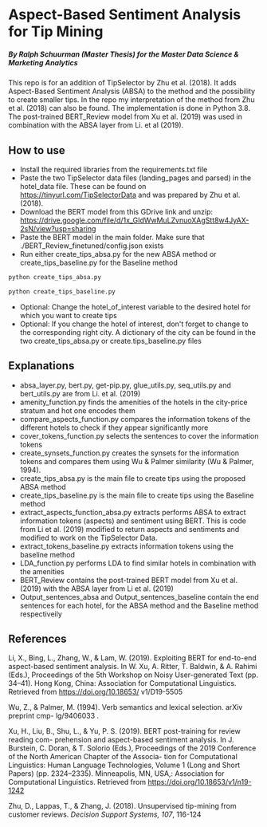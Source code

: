 # Aspect-Based Sentiment Analysis for Tip Mining
##### By Ralph Schuurman (Master Thesis) for the Master Data Science & Marketing Analytics

This repo is for an addition of TipSelector by Zhu et al. (2018). It adds Aspect-Based Sentiment Analysis (ABSA) to the method and the possibility to create smaller tips. In the repo my interpretation of the method from Zhu et al. (2018) can also be found. The implementation is done in Python 3.8. The post-trained BERT_Review model from Xu et al. (2019) was used in combination with the ABSA layer from Li. et al (2019).

## How to use

- Install the required libraries from the requirements.txt file
- Paste the two TipSelector data files (landing_pages and parsed) in the hotel_data file. These can be found on https://tinyurl.com/TipSelectorData and was prepared by Zhu et al. (2018).
- Download the BERT model from this GDrive link and unzip: https://drive.google.com/file/d/1x_GIdWwMuLZvnuoXAgStt8w4JyAX-2sN/view?usp=sharing
- Paste the BERT model in the main folder. Make sure that ./BERT_Review_finetuned/config.json exists
- Run either create_tips_absa.py for the new ABSA method or create_tips_baseline.py for the Baseline method
```sh
python create_tips_absa.py
```

```sh
python create_tips_baseline.py
```

- Optional: Change the hotel_of_interest variable to the desired hotel for which you want to create tips
- Optional: If you change the hotel of interest, don't forget to change to the corresponding right city. A dictionary of the city can be found in the two create_tips_absa.py or create.tips_baseline.py files


## Explanations
- absa_layer.py, bert.py, get-pip.py, glue_utils.py, seq_utils.py and bert_utils.py are from Li. et al. (2019)
- amenity_function.py finds the amenities of the hotels in the city-price stratum and hot one encodes them
- compare_aspects_function.py compares the information tokens of the different hotels to check if they appear significantly more
- cover_tokens_function.py selects the sentences to cover the information tokens
- create_synsets_function.py creates the synsets for the information tokens and compares them using Wu & Palmer similarity (Wu & Palmer, 1994).
- create_tips_absa.py is the main file to create tips using the proposed ABSA method
- create_tips_baseline.py is the main file to create tips using the Baseline method
- extract_aspects_function_absa.py extracts performs ABSA to extract information tokens (aspects) and sentiment using BERT. This is code from Li et al. (2019) modified to return aspects and sentiments and modified to work on the TipSelector Data.
- extract_tokens_baseline.py extracts information tokens using the baseline method
- LDA_function.py performs LDA to find similar hotels in combination with the amenities
- BERT_Review contains the post-trained BERT model from Xu et al. (2019) with the ABSA layer from Li et al. (2019)
- Output_sentences_absa and Output_sentences_baseline contain the end sentences for each hotel, for the ABSA method and the Baseline method respectiveily

## References

Li, X., Bing, L., Zhang, W., & Lam, W. (2019). Exploiting BERT for end-to-end aspect-based sentiment analysis. In W. Xu, A. Ritter, T. Baldwin, & A. Rahimi (Eds.), Proceedings of the 5th Workshop on Noisy User-generated Text (pp. 34–41). Hong Kong, China: Association for Computational Linguistics. Retrieved from https://doi.org/10.18653/ v1/D19-5505

Wu, Z., & Palmer, M. (1994). Verb semantics and lexical selection. arXiv preprint cmp- lg/9406033 .

Xu, H., Liu, B., Shu, L., & Yu, P. S. (2019). BERT post-training for review reading com- prehension and aspect-based sentiment analysis. In J. Burstein, C. Doran, & T. Solorio (Eds.), Proceedings of the 2019 Conference of the North American Chapter of the Associa- tion for Computational Linguistics: Human Language Technologies, Volume 1 (Long and Short Papers) (pp. 2324–2335). Minneapolis, MN, USA,: Association for Computational Linguistics. Retrieved from https://doi.org/10.18653/v1/n19-1242

Zhu, D., Lappas, T., & Zhang, J. (2018). Unsupervised tip-mining from customer reviews. *Decision Support Systems, 107*, 116-124
